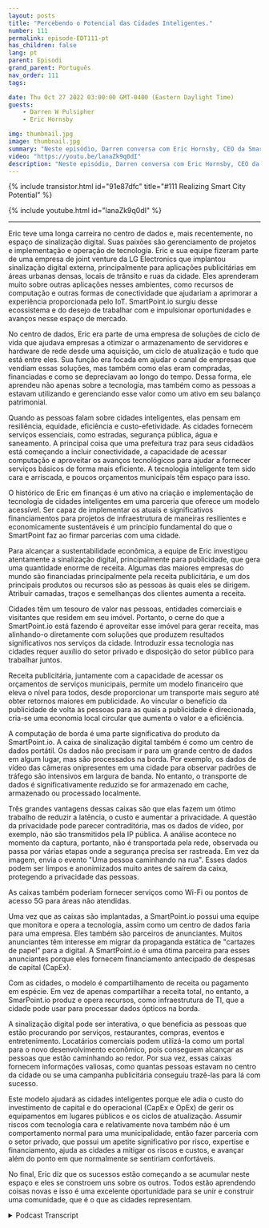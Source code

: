 ```yaml
---
layout: posts
title: "Percebendo o Potencial das Cidades Inteligentes."
number: 111
permalink: episode-EDT111-pt
has_children: false
lang: pt
parent: Episodi
grand_parent: Português
nav_order: 111
tags:

date: Thu Oct 27 2022 03:00:00 GMT-0400 (Eastern Daylight Time)
guests:
    - Darren W Pulsipher
    - Eric Hornsby

img: thumbnail.jpg
image: thumbnail.jpg
summary: "Neste episódio, Darren conversa com Eric Hornsby, CEO da SmartPoint.io, sobre tecnologia para realizar o potencial das cidades inteligentes."
video: "https://youtu.be/lanaZk9q0dI"
description: "Neste episódio, Darren conversa com Eric Hornsby, CEO da SmartPoint.io, sobre tecnologia para realizar o potencial das cidades inteligentes."
---
```


<div>
{% include transistor.html id="91e87dfc" title="#111 Realizing Smart City Potential" %}

{% include youtube.html id="lanaZk9q0dI" %}
</div>

---

Eric teve uma longa carreira no centro de dados e, mais recentemente, no espaço de sinalização digital. Suas paixões são gerenciamento de projetos e implementação e operação de tecnologia. Eric e sua equipe fizeram parte de uma empresa de joint venture da LG Electronics que implantou sinalização digital externa, principalmente para aplicações publicitárias em áreas urbanas densas, locais de trânsito e ruas da cidade. Eles aprenderam muito sobre outras aplicações nesses ambientes, como recursos de computação e outras formas de conectividade que ajudariam a aprimorar a experiência proporcionada pelo IoT. SmartPoint.io surgiu desse ecossistema e do desejo de trabalhar com e impulsionar oportunidades e avanços nesse espaço de mercado.

No centro de dados, Eric era parte de uma empresa de soluções de ciclo de vida que ajudava empresas a otimizar o armazenamento de servidores e hardware de rede desde uma aquisição, um ciclo de atualização e tudo que está entre eles. Sua função era focada em ajudar o canal de empresas que vendiam essas soluções, mas também como elas eram compradas, financiadas e como se depreciavam ao longo do tempo. Dessa forma, ele aprendeu não apenas sobre a tecnologia, mas também como as pessoas a estavam utilizando e gerenciando esse valor como um ativo em seu balanço patrimonial.

Quando as pessoas falam sobre cidades inteligentes, elas pensam em resiliência, equidade, eficiência e custo-efetividade. As cidades fornecem serviços essenciais, como estradas, segurança pública, água e saneamento. A principal coisa que uma prefeitura traz para seus cidadãos está começando a incluir conectividade, a capacidade de acessar computação e aproveitar os avanços tecnológicos para ajudar a fornecer serviços básicos de forma mais eficiente. A tecnologia inteligente tem sido cara e arriscada, e poucos orçamentos municipais têm espaço para isso.

O histórico de Eric em finanças é um ativo na criação e implementação de tecnologia de cidades inteligentes em uma parceria que oferece um modelo acessível. Ser capaz de implementar os atuais e significativos financiamentos para projetos de infraestrutura de maneiras resilientes e economicamente sustentáveis é um princípio fundamental do que o SmartPoint faz ao firmar parcerias com uma cidade.

Para alcançar a sustentabilidade econômica, a equipe de Eric investigou atentamente a sinalização digital, principalmente para publicidade, que gera uma quantidade enorme de receita. Algumas das maiores empresas do mundo são financiadas principalmente pela receita publicitária, e um dos principais produtos ou recursos são as pessoas às quais eles se dirigem. Atribuir camadas, traços e semelhanças dos clientes aumenta a receita.

Cidades têm um tesouro de valor nas pessoas, entidades comerciais e visitantes que residem em seu imóvel. Portanto, o cerne do que a SmartPoint.io está fazendo é aproveitar esse imóvel para gerar receita, mas alinhando-o diretamente com soluções que produzem resultados significativos nos serviços da cidade. Introduzir essa tecnologia nas cidades requer auxílio do setor privado e disposição do setor público para trabalhar juntos.

Receita publicitária, juntamente com a capacidade de acessar os orçamentos de serviços municipais, permite um modelo financeiro que eleva o nível para todos, desde proporcionar um transporte mais seguro até obter retornos maiores em publicidade. Ao vincular o benefício da publicidade de volta às pessoas para as quais a publicidade é direcionada, cria-se uma economia local circular que aumenta o valor e a eficiência.

A computação de borda é uma parte significativa do produto da SmartPoint.io. A caixa de sinalização digital também é como um centro de dados portátil. Os dados não precisam ir para um grande centro de dados em algum lugar, mas são processados na borda. Por exemplo, os dados de vídeo das câmeras onipresentes em uma cidade para observar padrões de tráfego são intensivos em largura de banda. No entanto, o transporte de dados é significativamente reduzido se for armazenado em cache, armazenado ou processado localmente.

Três grandes vantagens dessas caixas são que elas fazem um ótimo trabalho de reduzir a latência, o custo e aumentar a privacidade. A questão da privacidade pode parecer contraditória, mas os dados de vídeo, por exemplo, não são transmitidos pela IP pública. A análise acontece no momento da captura, portanto, não é transportada pela rede, observada ou passa por várias etapas onde a segurança precisa ser rastreada. Em vez da imagem, envia o evento "Uma pessoa caminhando na rua". Esses dados podem ser limpos e anonimizados muito antes de saírem da caixa, protegendo a privacidade das pessoas.

As caixas também poderiam fornecer serviços como Wi-Fi ou pontos de acesso 5G para áreas não atendidas.

Uma vez que as caixas são implantadas, a SmartPoint.io possui uma equipe que monitora e opera a tecnologia, assim como um centro de dados faria para uma empresa. Eles também são parceiros de anunciantes. Muitos anunciantes têm interesse em migrar da propaganda estática de "cartazes de papel" para a digital. A SmartPoint.io é uma ótima parceira para esses anunciantes porque eles fornecem financiamento antecipado de despesas de capital (CapEx).

Com as cidades, o modelo é compartilhamento de receita ou pagamento em espécie. Em vez de apenas compartilhar a receita total, no entanto, a SmarPoint.io produz e opera recursos, como infraestrutura de TI, que a cidade pode usar para processar dados ópticos na borda.

A sinalização digital pode ser interativa, o que beneficia as pessoas que estão procurando por serviços, restaurantes, compras, eventos e entretenimento. Locatários comerciais podem utilizá-la como um portal para o novo desenvolvimento econômico, pois conseguem alcançar as pessoas que estão caminhando ao redor. Por sua vez, essas caixas fornecem informações valiosas, como quantas pessoas estavam no centro da cidade ou se uma campanha publicitária conseguiu trazê-las para lá com sucesso.

Este modelo ajudará as cidades inteligentes porque ele adia o custo do investimento de capital e do operacional (CapEx e OpEx) de gerir os equipamentos em lugares públicos e os ciclos de atualização. Assumir riscos com tecnologia cara e relativamente nova também não é um comportamento normal para uma municipalidade, então fazer parceria com o setor privado, que possui um apetite significativo por risco, expertise e financiamento, ajuda as cidades a mitigar os riscos e custos, e avançar além do ponto em que normalmente se sentiriam confortáveis.

No final, Eric diz que os sucessos estão começando a se acumular neste espaço e eles se constroem uns sobre os outros. Todos estão aprendendo coisas novas e isso é uma excelente oportunidade para se unir e construir uma comunidade, que é o que as cidades representam.



<details>
<summary> Podcast Transcript </summary>

<p></p>

</details>
